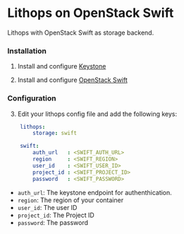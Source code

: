 # Lithops on OpenStack Swift

Lithops with OpenStack Swift as storage backend.


### Installation

1. Install and configure [Keystone](https://docs.openstack.org/keystone/latest/install/)

2. Install and configure [OpenStack Swift](https://docs.openstack.org/swift/latest/install/)


### Configuration

3. Edit your lithops config file and add the following keys:

```yaml
    lithops:
        storage: swift

    swift:
        auth_url   : <SWIFT_AUTH_URL>
        region     : <SWIFT_REGION>
        user_id    : <SWIFT_USER_ID>
        project_id : <SWIFT_PROJECT_ID>
        password   : <SWIFT_PASSWORD>
```

- `auth_url`: The keystone endpoint for authenthication.
- `region`: The region of your container
- `user_id`: The user ID
- `project_id`: The Project ID
- `password`: The password
 
